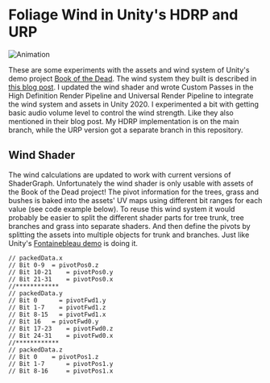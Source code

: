 # Foliage Wind in Unity's HDRP and URP

![Animation](https://user-images.githubusercontent.com/18415215/135335027-c538e787-7998-4c2f-9016-4d4253e9602c.gif)

These are some experiments with the assets and wind system of Unity's demo project [Book of the Dead](https://unity.com/demos/book-dead). The wind system they built is described in [this blog post](https://blogs.unity3d.com/pt/2018/06/29/book-of-the-dead-quixel-wind-scene-building-and-content-optimization-tricks/).
I updated the wind shader and wrote Custom Passes in the High Definition Render Pipeline and Universal Render Pipeline to integrate the wind system and assets in Unity 2020.
I experimented a bit with getting basic audio volume level to control the wind strength. Like they also mentioned in their blog post. My HDRP implementation is on the main branch, while the URP version got a separate branch in this repository.

## Wind Shader

The wind calculations are updated to work with current versions of ShaderGraph. Unfortunately the wind shader is only usable with assets of the Book of the Dead project!
The pivot information for the trees, grass and bushes is baked into the assets' UV maps using different bit ranges for each value (see code example below). To reuse this wind system it would probably be easier to split the different shader parts for tree trunk, tree branches and grass into separate shaders.
And then define the pivots by splitting the assets into multiple objects for trunk and branches. Just like Unity's [Fontainebleau demo](https://github.com/Unity-Technologies/FontainebleauDemo) is doing it.

    // packedData.x
    // Bit 0-9 	= pivotPos0.z
    // Bit 10-21 	= pivotPos0.y
    // Bit 21-31 	= pivotPos0.x
    //************
    // packedData.y
    // Bit 0      = pivotFwd1.y
    // Bit 1-7    = pivotFwd1.z
    // Bit 8-15   = pivotFwd1.x
    // Bit 16 	= pivotFwd0.y
    // Bit 17-23	= pivotFwd0.z
    // Bit 24-31 	= pivotFwd0.x
    //************
    // packedData.z
    // Bit 0 	= pivotPos1.z
    // Bit 1-7      = pivotPos1.y
    // Bit 8-16 	= pivotPos1.x
